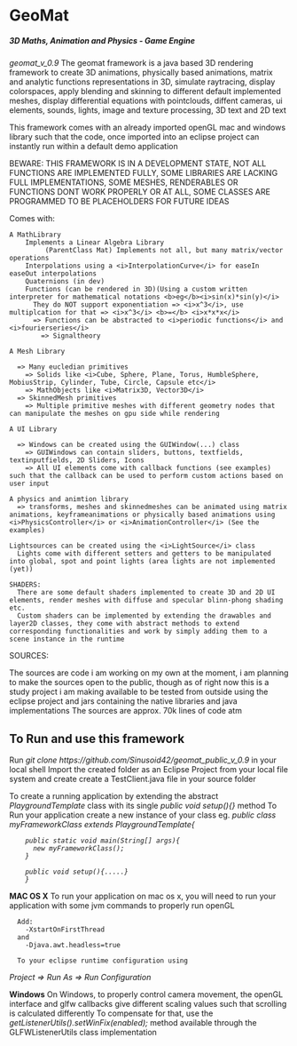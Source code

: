 <h1>GeoMat</h1> <h5>3D Maths, Animation and Physics - Game Engine</h5>

<i>geomat_v_0.9</i>
The geomat framework is a java based 3D rendering framework to create 3D animations, physically based animations, matrix and analytic functions representations in 3D, simulate raytracing, display colorspaces, apply blending and skinning to different default implemented meshes, display differential equations with pointclouds, diffent cameras, ui elements, sounds, lights, image and texture processing, 3D text and 2D text

This framework comes with an already imported openGL mac and windows library such that the code, once imported into an eclipse project can instantly run within a default demo application

BEWARE:
  THIS FRAMEWORK IS IN A DEVELOPMENT STATE, NOT ALL FUNCTIONS ARE IMPLEMENTED FULLY, SOME LIBRARIES ARE LACKING FULL IMPLEMENTATIONS, SOME MESHES, RENDERABLES OR           
  FUNCTIONS DONT WORK PROPERLY OR AT ALL, SOME CLASSES ARE PROGRAMMED TO BE PLACEHOLDERS FOR FUTURE IDEAS

Comes with:
  
    A MathLibrary 
        Implements a Linear Algebra Library 
             (ParentClass Mat) Implements not all, but many matrix/vector operations
        Interpolations using a <i>InterpolationCurve</i> for easeIn easeOut interpolations
        Quaternions (in dev)
        Functions (can be rendered in 3D)(Using a custom written interpreter for mathematical notations <b>eg</b><i>sin(x)*sin(y)</i>
          They do NOT support exponentiation => <i>x^3</i>, use multiplcation for that => <i>x^3</i> <b>=</b> <i>x*x*x</i>
          => Functions can be abstracted to <i>periodic functions</i> and <i>fourierseries</i>
            => Signaltheory
            
    A Mesh Library
    
      => Many eucledian primitives
        => Solids like <i>Cube, Sphere, Plane, Torus, HumbleSphere, MobiusStrip, Cylinder, Tube, Circle, Capsule etc</i>
        => MathObjects like <i>Matrix3D, Vector3D</i>
      => SkinnedMesh primitives
        => Multiple primitive meshes with different geometry nodes that can manipulate the meshes on gpu side while rendering
        
    A UI Library
    
      => Windows can be created using the GUIWindow(...) class
        => GUIWindows can contain sliders, buttons, textfields, textinputfields, 2D Sliders, Icons 
        => All UI elements come with callback functions (see examples) such that the callback can be used to perform custom actions based on user input
        
    A physics and animtion library
      => transforms, meshes and skinnedmeshes can be animated using matrix animations, keyframeanimations or physically based animations using <i>PhysicsController</i> or <i>AnimationController</i> (See the examples)
      
    Lightsources can be created using the <i>LightSource</i> class
      Lights come with different setters and getters to be manipulated into global, spot and point lights (area lights are not implemented (yet))
    
    SHADERS:
      There are some default shaders implemented to create 3D and 2D UI elements, render meshes with diffuse and specular blinn-phong shading etc.
      Custom shaders can be implemented by extending the drawables and layer2D classes, they come with abstract methods to extend corresponding functionalities and work by simply adding them to a scene instance in the runtime
      


SOURCES:

  The sources are code i am working on my own at the moment, i am planning to make the sources open to the public, though as of right now this is a study project i am making available to be tested from outside using the eclipse project and jars containing the native libraries and java implementations
  The sources are approx. 70k lines of code atm
  
  
  <h2>To Run and use this framework</h2>
  Run <i>git clone https://github.com/Sinusoid42/geomat_public_v_0.9</i> in your local shell
  Import the created folder as an Eclipse Project from your local file system and create create a TestClient.java file in your source folder
  
  To create a running application by extending the abstract <i>PlaygroundTemplate</i> class with its single <i>public void setup(){}</i> method
  To Run your application create a new instance of your class eg.
    <i> public class myFrameworkClass extends PlaygroundTemplate{
        
        public static void main(String[] args){
          new myFrameworkClass();
        }
  
        public void setup(){.....}
        }
  

  </i><b>MAC OS X</b>
    To run your application on mac os x, you will need to run your application with some jvm commands to properly run openGL 
    
      Add:
        -XstartOnFirstThread
      and
        -Djava.awt.headless=true
      
      To your eclipse runtime configuration using 
   <i>
          Project => Run As => Run Configuration
   </i>
      
  <b>Windows</b>
    On Windows, to properly control camera movement, the openGL interface and glfw callbacks give different scaling values such that scrolling is calculated          differently
    To compensate for that, use the <i>getListenerUtils().setWinFix(enabled);</i> method available through the GLFWListenerUtils class implementation
